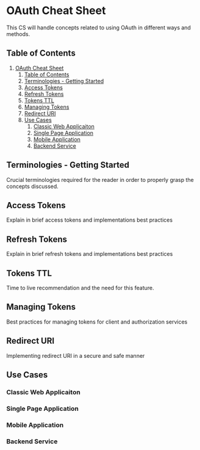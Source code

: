 # OAuth Cheat Sheet

This CS will handle concepts related to using OAuth in different ways and methods.

## Table of Contents

1. [OAuth Cheat Sheet](#oauth-cheat-sheet)
   1. [Table of Contents](#table-of-contents)
   2. [Terminologies - Getting Started](#terminologies---getting-started)
   3. [Access Tokens](#access-tokens)
   4. [Refresh Tokens](#refresh-tokens)
   5. [Tokens TTL](#tokens-ttl)
   6. [Managing Tokens](#managing-tokens)
   7. [Redirect URI](#redirect-uri)
   8. [Use Cases](#use-cases)
      1. [Classic Web Applicaiton](#classic-web-applicaiton)
      2. [Single Page Application](#single-page-application)
      3. [Mobile Application](#mobile-application)
      4. [Backend Service](#backend-service)

## Terminologies - Getting Started

Crucial terminologies required for the reader in order to properly grasp the concepts discussed.​

## Access Tokens

Explain in brief access tokens and implementations best practices

## Refresh Tokens

Explain in brief refresh tokens and implementations best practices

## Tokens TTL

Time to live recommendation and the need for this feature.

## Managing Tokens

Best practices for managing tokens for client and authorization services

## Redirect URI

Implementing redirect URI in a secure and safe manner

## Use Cases

### Classic Web Applicaiton

### Single Page Application

### Mobile Application

### Backend Service
